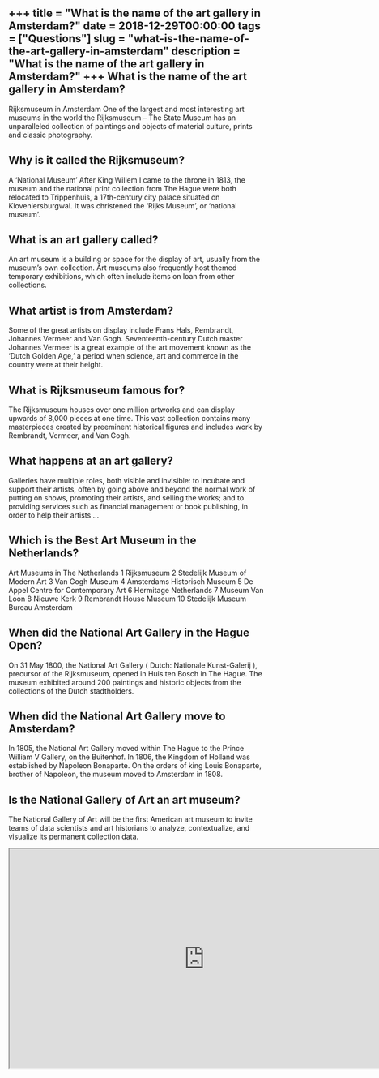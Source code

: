 +++
title = "What is the name of the art gallery in Amsterdam?"
date = 2018-12-29T00:00:00
tags = ["Questions"]
slug = "what-is-the-name-of-the-art-gallery-in-amsterdam"
description = "What is the name of the art gallery in Amsterdam?"
+++
What is the name of the art gallery in Amsterdam?
-------------------------------------------------

Rijksmuseum in Amsterdam One of the largest and most interesting art museums in the world the Rijksmuseum – The State Museum has an unparalleled collection of paintings and objects of material culture, prints and classic photography.

Why is it called the Rijksmuseum?
---------------------------------

A ‘National Museum’ After King Willem I came to the throne in 1813, the museum and the national print collection from The Hague were both relocated to Trippenhuis, a 17th-century city palace situated on Kloveniersburgwal. It was christened the ‘Rijks Museum’, or ‘national museum’.

What is an art gallery called?
------------------------------

An art museum is a building or space for the display of art, usually from the museum’s own collection. Art museums also frequently host themed temporary exhibitions, which often include items on loan from other collections.

What artist is from Amsterdam?
------------------------------

Some of the great artists on display include Frans Hals, Rembrandt, Johannes Vermeer and Van Gogh. Seventeenth-century Dutch master Johannes Vermeer is a great example of the art movement known as the ‘Dutch Golden Age,’ a period when science, art and commerce in the country were at their height.

What is Rijksmuseum famous for?
-------------------------------

The Rijksmuseum houses over one million artworks and can display upwards of 8,000 pieces at one time. This vast collection contains many masterpieces created by preeminent historical figures and includes work by Rembrandt, Vermeer, and Van Gogh.

What happens at an art gallery?
-------------------------------

Galleries have multiple roles, both visible and invisible: to incubate and support their artists, often by going above and beyond the normal work of putting on shows, promoting their artists, and selling the works; and to providing services such as financial management or book publishing, in order to help their artists …

Which is the Best Art Museum in the Netherlands?
------------------------------------------------

Art Museums in The Netherlands 1 Rijksmuseum 2 Stedelijk Museum of Modern Art 3 Van Gogh Museum 4 Amsterdams Historisch Museum 5 De Appel Centre for Contemporary Art 6 Hermitage Netherlands 7 Museum Van Loon 8 Nieuwe Kerk 9 Rembrandt House Museum 10 Stedelijk Museum Bureau Amsterdam

When did the National Art Gallery in the Hague Open?
----------------------------------------------------

On 31 May 1800, the National Art Gallery ( Dutch: Nationale Kunst-Galerij ), precursor of the Rijksmuseum, opened in Huis ten Bosch in The Hague. The museum exhibited around 200 paintings and historic objects from the collections of the Dutch stadtholders.

When did the National Art Gallery move to Amsterdam?
----------------------------------------------------

In 1805, the National Art Gallery moved within The Hague to the Prince William V Gallery, on the Buitenhof. In 1806, the Kingdom of Holland was established by Napoleon Bonaparte. On the orders of king Louis Bonaparte, brother of Napoleon, the museum moved to Amsterdam in 1808.

Is the National Gallery of Art an art museum?
---------------------------------------------

The National Gallery of Art will be the first American art museum to invite teams of data scientists and art historians to analyze, contextualize, and visualize its permanent collection data.

<iframe allow="accelerometer; autoplay; clipboard-write; encrypted-media; gyroscope; picture-in-picture" allowfullscreen="" class="__youtube_prefs__  epyt-is-override  no-lazyload" data-no-lazy="1" data-origheight="433" data-origwidth="770" data-skipgform_ajax_framebjll="" height="433" id="_ytid_29361" loading="lazy" src="https://www.youtube.com/embed/8-DwM90_xrU?enablejsapi=1&autoplay=0&cc_load_policy=0&cc_lang_pref=&iv_load_policy=1&loop=0&modestbranding=0&rel=1&fs=1&playsinline=0&autohide=2&theme=dark&color=red&controls=1&" title="YouTube player" width="770"></iframe>